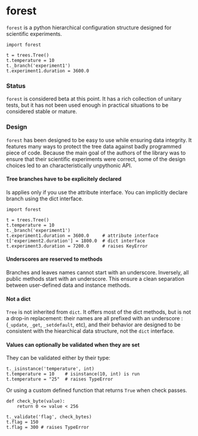 # forest

`forest` is a python hierarchical configuration structure designed for scientific experiments.

    import forest

    t = trees.Tree()
    t.temperature = 10
    t._branch('experiment1')
    t.experiment1.duration = 3600.0

### Status

`forest` is considered beta at this point. It has a rich collection of unitary tests, but it has not been used enough in practical situations to be considered stable or mature.

### Design

`forest` has been designed to be easy to use while ensuring data integrity. It features many ways to protect the tree data against badly programmed piece of code. Because the main goal of the authors of the library was to ensure that their scientific experiments were correct, some of the design choices led to an characteristically unpythonic API.

#### Tree branches have to be explicitely declared

Is applies only if you use the attribute interface. You can implicitly declare branch using the dict interface.

    import forest

    t = trees.Tree()
    t.temperature = 10
    t._branch('experiment1')
    t.experiment1.duration = 3600.0     # attribute interface
    t['experiment2.duration'] = 1800.0  # dict interface
    t.experiment3.duration = 7200.0     # raises KeyError

#### Underscores are reserved to methods

Branches and leaves names cannot start with an underscore. Inversely, all public methods start with an underscore. This ensure a clean separation between user-defined data and instance methods.

#### Not a dict

`Tree` is not inherited from `dict`. It offers most of the dict methods, but is not a drop-in replacement: their names are all prefixed with an underscore : (`_update`, `_get`, `_setdefault`, etc), and their behavior are designed to be consistent with the hiearchical data structure, not the `dict` interface.

#### Values can optionally be validated when they are set

They can be validated either by their type:

    t._isinstance('temperature', int)
    t.temperature = 10    # isinstance(10, int) is run
    t.temperature = "25"  # raises TypeError

Or using a custom defined function that returns `True` when check passes.

    def check_byte(value):
        return 0 <= value < 256

    t._validate('flag', check_bytes)
    t.flag = 150
    t.flag = 300 # raises TypeError

